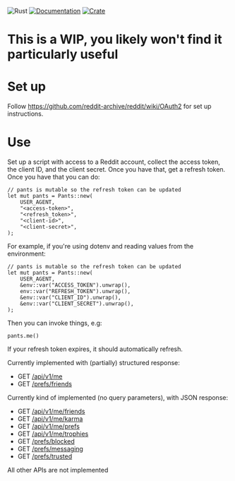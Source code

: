 ![Rust](https://github.com/tobymurray/mr_splashy_pants/workflows/Rust/badge.svg)
[![Documentation](https://img.shields.io/badge/documentation-available-green.svg)](https://docs.rs/crate/mr_splashy_pants/)
[![Crate](https://img.shields.io/crates/v/mr_splashy_pants.svg)](https://crates.io/crates/mr_splashy_pants)

# This is a WIP, you likely won't find it particularly useful

# Set up
Follow https://github.com/reddit-archive/reddit/wiki/OAuth2 for set up instructions.

# Use
Set up a script with access to a Reddit account, collect the access token, the client ID, and the client secret. Once you have that, get a refresh token. Once you have that you can do:

```
// pants is mutable so the refresh token can be updated
let mut pants = Pants::new(
    USER_AGENT,
    "<access-token>",
    "<refresh_token>",
    "<client-id>",
    "<client-secret>",
);
```
For example, if you're using dotenv and reading values from the environment:
```
// pants is mutable so the refresh token can be updated
let mut pants = Pants::new(
    USER_AGENT,
    &env::var("ACCESS_TOKEN").unwrap(),
    env::var("REFRESH_TOKEN").unwrap(),
    &env::var("CLIENT_ID").unwrap(),
    &env::var("CLIENT_SECRET").unwrap(),
);
```
Then you can invoke things, e.g:

```
pants.me()
```

If your refresh token expires, it should automatically refresh.

Currently implemented with (partially) structured response:
- GET [/api/v1/me](https://www.reddit.com/dev/api#GET_api_v1_me)
- GET [/prefs/friends](https://www.reddit.com/dev/api#GET_prefs_friends)

Currently kind of implemented (no query parameters), with JSON response:
- GET [/api/v1/me/friends](https://www.reddit.com/dev/api#GET_api_v1_me_friends)
- GET [/api/v1/me/karma](https://www.reddit.com/dev/api#GET_api_v1_me_karma)
- GET [/api/v1/me/prefs](https://www.reddit.com/dev/api#GET_api_v1_me_prefs)
- GET [/api/v1/me/trophies](https://www.reddit.com/dev/api#GET_api_v1_me_trophies)
- GET [/prefs/blocked](https://www.reddit.com/dev/api#GET_prefs_blocked)
- GET [/prefs/messaging](https://www.reddit.com/dev/api#GET_prefs_messaging)
- GET [/prefs/trusted](https://www.reddit.com/dev/api#GET_prefs_trust)

All other APIs are not implemented